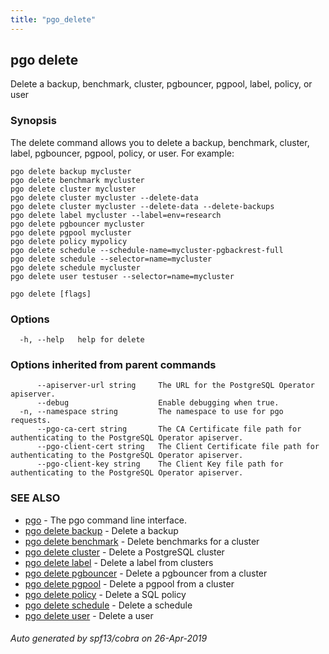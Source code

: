```yaml
---
title: "pgo_delete"
---
```

## pgo delete

Delete a backup, benchmark, cluster, pgbouncer, pgpool, label, policy, or user

### Synopsis

The delete command allows you to delete a backup, benchmark, cluster, label, pgbouncer, pgpool, policy, or user. For example:

	pgo delete backup mycluster
	pgo delete benchmark mycluster
	pgo delete cluster mycluster
	pgo delete cluster mycluster --delete-data
	pgo delete cluster mycluster --delete-data --delete-backups
	pgo delete label mycluster --label=env=research
	pgo delete pgbouncer mycluster
	pgo delete pgpool mycluster
	pgo delete policy mypolicy
	pgo delete schedule --schedule-name=mycluster-pgbackrest-full
	pgo delete schedule --selector=name=mycluster
	pgo delete schedule mycluster
	pgo delete user testuser --selector=name=mycluster

```
pgo delete [flags]
```

### Options

```
  -h, --help   help for delete
```

### Options inherited from parent commands

```
      --apiserver-url string     The URL for the PostgreSQL Operator apiserver.
      --debug                    Enable debugging when true.
  -n, --namespace string         The namespace to use for pgo requests.
      --pgo-ca-cert string       The CA Certificate file path for authenticating to the PostgreSQL Operator apiserver.
      --pgo-client-cert string   The Client Certificate file path for authenticating to the PostgreSQL Operator apiserver.
      --pgo-client-key string    The Client Key file path for authenticating to the PostgreSQL Operator apiserver.
```

### SEE ALSO

* [pgo](/operatorcli/cli/pgo/)	 - The pgo command line interface.
* [pgo delete backup](/operatorcli/cli/pgo_delete_backup/)	 - Delete a backup
* [pgo delete benchmark](/operatorcli/cli/pgo_delete_benchmark/)	 - Delete benchmarks for a cluster
* [pgo delete cluster](/operatorcli/cli/pgo_delete_cluster/)	 - Delete a PostgreSQL cluster
* [pgo delete label](/operatorcli/cli/pgo_delete_label/)	 - Delete a label from clusters
* [pgo delete pgbouncer](/operatorcli/cli/pgo_delete_pgbouncer/)	 - Delete a pgbouncer from a cluster
* [pgo delete pgpool](/operatorcli/cli/pgo_delete_pgpool/)	 - Delete a pgpool from a cluster
* [pgo delete policy](/operatorcli/cli/pgo_delete_policy/)	 - Delete a SQL policy
* [pgo delete schedule](/operatorcli/cli/pgo_delete_schedule/)	 - Delete a schedule
* [pgo delete user](/operatorcli/cli/pgo_delete_user/)	 - Delete a user

###### Auto generated by spf13/cobra on 26-Apr-2019
